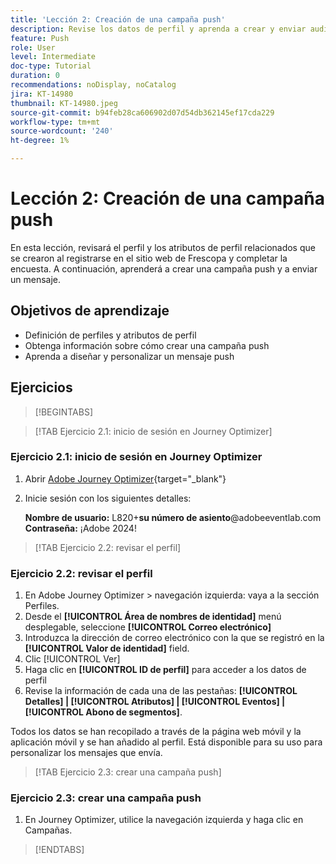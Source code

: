 ```yaml
---
title: 'Lección 2: Creación de una campaña push'
description: Revise los datos de perfil y aprenda a crear y enviar audiencias como notificaciones push en Journey Optimizer.
feature: Push
role: User
level: Intermediate
doc-type: Tutorial
duration: 0
recommendations: noDisplay, noCatalog
jira: KT-14980
thumbnail: KT-14980.jpeg
source-git-commit: b94feb28ca606902d07d54db362145ef17cda229
workflow-type: tm+mt
source-wordcount: '240'
ht-degree: 1%

---
```



# Lección 2: Creación de una campaña push

En esta lección, revisará el perfil y los atributos de perfil relacionados que se crearon al registrarse en el sitio web de Frescopa y completar la encuesta. A continuación, aprenderá a crear una campaña push y a enviar un mensaje.

## Objetivos de aprendizaje

* Definición de perfiles y atributos de perfil
* Obtenga información sobre cómo crear una campaña push
* Aprenda a diseñar y personalizar un mensaje push

## Ejercicios

>[!BEGINTABS]

>[!TAB Ejercicio 2.1: inicio de sesión en Journey Optimizer]

### Ejercicio 2.1: inicio de sesión en Journey Optimizer

1. Abrir [Adobe Journey Optimizer](https://experience.adobe.com/#/@techmarketingdemos/sname:summit-ajo-lab/journey-optimizer/home){target="_blank"}
2. Inicie sesión con los siguientes detalles:

   **Nombre de usuario:**   L820+**su número de asiento**@adobeeventlab.com
   **Contraseña:**   ¡Adobe 2024!

>[!TAB Ejercicio 2.2: revisar el perfil]

### Ejercicio 2.2: revisar el perfil

1. En Adobe Journey Optimizer > navegación izquierda: vaya a la sección Perfiles.
2. Desde el **[!UICONTROL Área de nombres de identidad]** menú desplegable, seleccione **[!UICONTROL Correo electrónico]**
3. Introduzca la dirección de correo electrónico con la que se registró en la **[!UICONTROL Valor de identidad]** field.
4. Clic [!UICONTROL Ver]
5. Haga clic en **[!UICONTROL ID de perfil]** para acceder a los datos de perfil
6. Revise la información de cada una de las pestañas: **[!UICONTROL Detalles] | [!UICONTROL Atributos] | [!UICONTROL Eventos] | [!UICONTROL Abono de segmentos]**.

Todos los datos se han recopilado a través de la página web móvil y la aplicación móvil y se han añadido al perfil. Está disponible para su uso para personalizar los mensajes que envía.

>[!TAB Ejercicio 2.3: crear una campaña push]

### Ejercicio 2.3: crear una campaña push

1. En Journey Optimizer, utilice la navegación izquierda y haga clic en Campañas.

>[!ENDTABS]
